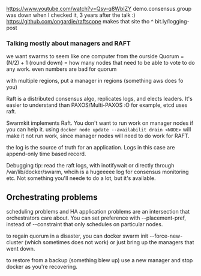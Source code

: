 https://www.youtube.com/watch?v=Qsv-q8WbIZY
demo.consensus.group was down when I checked it, 3 years after the talk :)
https://github.com/ongardie/raftscope makes that site tho ^
bit.ly/logging-post
### Talking mostly about managers and RAFT

we want swarms to seem like one computer from the ourside
Quorum = (N/2) + 1 (round down) = how many nodes that need to be able to vote to do any work.
even numbers are bad for quorum

with multiple regions, put a manager in regions (something aws does fo you)

Raft is a distributed consensus algo, replicates logs, and elects leaders.
It's easier to understand than PAXOS/Multi-PAXOS :O for example, etcd uses raft.

Swarmkit implements Raft. You don't want to run work on manager nodes if you can help it.
using `docker node update --availabilit drain <NODE>` will make it not run work, since manager nodes will need to do work for RAFT.

the log is the source of truth for an application. Logs in this case are append-only time based record.

Debugging tip: read the raft logs, with inotifywait or directly through /var/lib/docker/swarm, whcih is a hugeeeee log for consensus monitoring etc. Not something you'll neede to do a lot, but it's available.

## Orchestrating problems

scheduling problems and HA application problems are an intersection that orchestrators care about. You can set preference with --placement-pref, instead of --constraint that only schedules on particular nodes.

to regain quorum in a disaster, you can docker swarm init --force-new-cluster (which sometimes does not work) or just bring up the managers that went down.

to restore from a backup (something blew up) use a new manager and stop docker as you're recovering.
